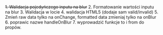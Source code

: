 ~~1. Walidacja pojedyńczego inputu na blur~~
2. Formatowanie wartości inputu na blur
3. Walidacja w locie
4. walidacja HTML5 (dodaje sam valid/invalid)
5. Zmień raw data tylko na onChange, formatted data zmieniaj tylko na onBlur
6. poprawic nazwe handleOnBlur
7. wyprowadzić funkcje to i from do propów.